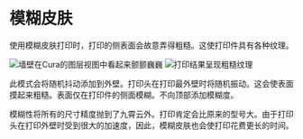 模糊皮肤
====
使用模糊皮肤打印时，打印的侧表面会故意弄得粗糙。这使打印件具有各种纹理。

<!--screenshot {
"image_path": "magic_fuzzy_skin_enabled.png",
"models": [{"script": "hexasphericon.scad"}],
"camera_position": [-61, 112, 136],
"settings": {
"magic_fuzzy_skin_enabled": true
},
"colours": 32
}-->
![墙壁在Cura的图层视图中看起来颤颤巍巍](../images/magic_fuzzy_skin_enabled.png)
![打印结果呈现粗糙纹理](../images/magic_fuzzy_skin_photo.jpg)

此模式会将随机抖动添加到外壁。打印头在打印最外壁时将随机振动。这会使表面摸起来粗糙。表面仅在打印件的侧面模糊。不向顶部添加模糊度。

模糊性将所有的尺寸精度抛到了九霄云外。打印肯定会比原来的型号大。由于打印头在打印外壁时受到很大的加速度，因此，模糊皮肤也会使打印花费更长的时间。
